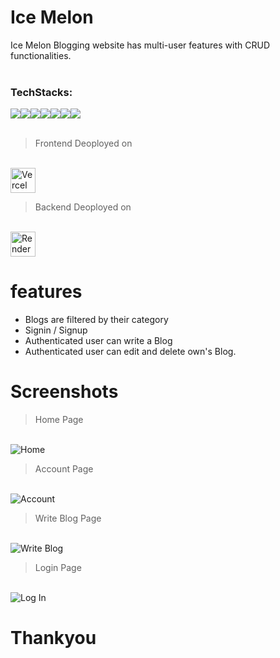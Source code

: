 # Ice Melon
Ice Melon Blogging website has multi-user features with CRUD functionalities.
<br><br>
<h3 align="left">TechStacks:</h3>
<div align='center' style="display: flex;" >
    <img src="https://img.shields.io/badge/Next.js-black?style=for-the-badge&logo=next.js&logoColor=white" />
    <img src="https://img.shields.io/badge/typescript-%23007ACC.svg?style=for-the-badge&logo=typescript&logoColor=white" />
    <img src="https://img.shields.io/badge/chakra-%234ED1C5.svg?style=for-the-badge&logo=chakraui&logoColor=white" />
    <img src="https://img.shields.io/badge/Node.js-43853D?style=for-the-badge&logo=node.js&logoColor=white" />
    <img src="https://img.shields.io/badge/Express.js-404D59?style=for-the-badge" />
    <img src="https://img.shields.io/badge/MongoDB-2e542d?style=for-the-badge&logo=mongodb&logoColor=white" />
    <img src="https://img.shields.io/badge/JWT-black?style=for-the-badge&logo=JSON%20web%20tokens" />
  </div><br />


<blockquote>Frontend Deoployed on</blockquote>
<br>
<img src="https://i.ibb.co/2KY1Fr1/Vercel.png" alt="Vercel" width="40" height="40" />
<br>

<blockquote>Backend Deoployed on</blockquote>
<br>
<img src="https://i.ibb.co/BNmdHcW/Render.png" alt="Render" width="40" height="40" />
<br>

# features
- Blogs are filtered by their category
- Signin / Signup
- Authenticated user can write a Blog
- Authenticated user can edit and delete own's Blog.

# Screenshots
<blockquote>Home Page</blockquote>
<br>
<img src="https://i.ibb.co/3Nm82y9/IC.png" alt="Home"
    border="0" />

<br>

<blockquote>Account Page</blockquote>
<br>
<img src="https://i.ibb.co/2PsfQfG/IC.png" alt="Account"
    border="0" />
<br>

<blockquote>Write Blog Page</blockquote>
<br>
<img src="https://i.ibb.co/wB7N6nf/IC.png" alt="Write Blog"
    border="0" />
<br>


<blockquote>Login Page</blockquote>
<br>
<img src="https://i.ibb.co/yR2b0rc/IC.png" alt="Log In"
    border="0" />
<br>

# Thankyou
